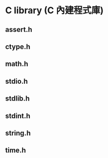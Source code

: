 # C library (C 內建程式庫)
## assert.h
## ctype.h
## math.h
## stdio.h
## stdlib.h
## stdint.h
## string.h
## time.h
